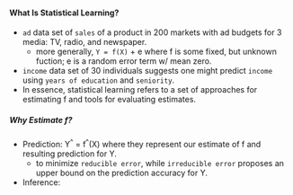 #### What Is Statistical Learning?

* `ad` data set of `sales` of a product in 200 markets with ad budgets for 3 media: TV, radio, and newspaper.
  * more generally, `Y = f(X)` + e where f is some fixed, but unknown fuction; e is a random error term w/ mean zero.
* `income` data set of 30 individuals suggests one might predict `income` using `years of education` and `seniority`.
* In essence, statistical learning refers to a set of approaches for estimating f and tools for evaluating estimates.

##### Why Estimate f?

* Prediction: Y<sup>^</sup> = f<sup>^</sup>(X) where they represent our estimate of f and resulting prediction for Y.
  * to minimize `reducible error`, while `irreducible error` proposes an upper bound on the prediction accuracy for Y.
* Inference:

